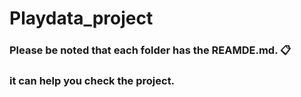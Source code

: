 # Playdata_project
### Please be noted that each folder has the REAMDE.md. 📋
### it can help you check the project. 

